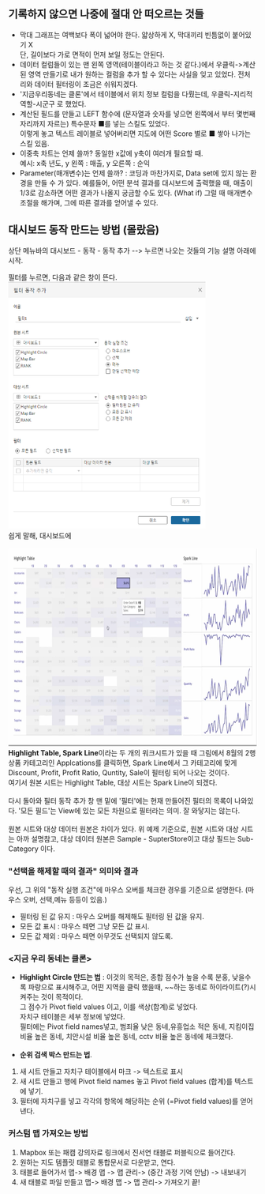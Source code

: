 ## **기록하지 않으면 나중에 절대 안 떠오르는 것들**
* 막대 그래프는 여백보다 폭이 넓어야 한다. 얇상하게 X, 막대끼리 빈틈없이 붙어있기 X <br>단, 길이보다 가로 면적이 먼저 보일 정도는 안된다.
* 데이터 컬럼들이 있는 맨 왼쪽 영역(테이블이라고 하는 것 같다.)에서 우클릭->계산된 영역 만들기로 내가 원하는 컬럼을 추가 할 수 있다는 사실을 잊고 있었다. 전처리와 데이터 필터링이 조금은 쉬워지겠다.
* '지금우리동네는 클론'에서 테이블에서 위치 정보 컬럼을 다뤘는데, 우클릭-지리적 역할-시군구 로 했었다.
* 계산된 필드를 만들고 LEFT 함수에 (문자열과 숫자를 넣으면 왼쪽에서 부터 몇번째 자리까지 자르는) 특수문자 ■를 넣는 스킬도 있었다.<br>이렇게 놓고 텍스트 레이블로 넣어버리면 지도에 어떤 Score 별로 ■ 쌓아 나가는 스킬 있음.
* 이중축 차트는 언제 쓸까? 동일한 x값에 y축이 여러개 필요할 때.<br>예시: x축 년도, y 왼쪽 : 매출, y 오른쪽 : 순익
* Parameter(매개변수)는 언제 쓸까? : 코딩과 마찬가지로, Data set에 있지 않는 환경을 만들 수 가 있다. 예를들어, 어떤 분석 결과를 대시보드에 출력했을 때, 매출이 1/3로 감소하면 어떤 결과가 나올지 궁금할 수도 있다. (What if) 그럴 때 매개변수 조절을 해가며, 그에 따른 결과를 얻어낼 수 있다.
## 대시보드 동작 만드는 방법 (몰랐음)
상단 메뉴바의 대시보드 - 동작 - 동작 추가 --> 누르면 나오는 것들의 기능 설명 아래에 시작.  

필터를 누르면, 다음과 같은 창이 뜬다.  
<img src=".\images\Tableau\Filter_action.png" width="400px" height="500px" title="Filter action"/><br>
쉽게 말해, 대시보드에  <br><br>
<img src=".\images\Tableau\Filter_action_ex1.png" width="700px" height="400px" title="Filter action"/><br>
**Highlight Table, Spark Line**이라는 두 개의 워크시트가 있을 때 그림에서 8월의 2행 상품 카테고리인 Applcations를 클릭하면, Spark Line에서 그 카테고리에 맞게 Discount, Profit, Profit Ratio, Quntity, Sale이 필터링 되어 나오는 것이다.  
여기서 원본 시트는 Highlight Table, 대상 시트는 Spark Line이 되겠다.<br><br>
다시 돌아와 필터 동작 추가 창 맨 밑에 '필터'에는 현재 만들어진 필터의 목록이 나와있다. '모든 필드'는 View에 있는 모든 차원으로 필터라는 의미. 잘 와닿지는 않는다.<br><br>
원본 시트와 대상 데이터 원본은 차이가 있다. 위 예제 기준으로, 원본 시트와 대상 시트는 아까 설명참고, 대상 데이터 원본은 Sample - SupterStore이고 대상 필드는 Sub-Category 이다.  
### **"선택을 해제할 때의 결과" 의미와 결과**
우선, 그 위의 "동작 실행 조건"에 마우스 오버를 체크한 경우를 기준으로 설명한다. (마우스 오버, 선택,메뉴 등등이 있음.)
* 필터링 된 값 유지 : 마우스 오버를 해제해도 필터링 된 값을 유지. 
* 모든 값 표시 : 마우스 떼면 그냥 모든 값 표시.
* 모든 값 제외 : 마우스 떼면 아무것도 선택되지 않도록.


### <지금 우리 동네는 클론>
* **Highlight Circle 만드는 법** : 이것의 목적은, 종합 점수가 높을 수록 분홍, 낮을수록 파랑으로 표시해주고, 어떤 지역을 클릭 했을때, ~~하는 동네로 하이라이트(?)시켜주는 것이 목적이다.<br> 그 점수가 Pivot field values 이고, 이를 색상(합계)로 넣었다.<br>자치구 테이블은 세부 정보에 넣었다.<br> 필터에는 Pivot field names넣고, 범죄율 낮은 동네,유흥업소 적은 동네, 지킴이집 비율 높은 동네, 치안시설 비율 높은 동네, cctv 비율 높은 동네에 체크했다. <br><br>
* **순위 검색 박스 만드는 법**.
1. 새 시트 만들고 자치구 테이블에서 마크 -> 텍스트로 표시
2. 새 시트 만들고 행에 Pivot field names 놓고 Pivot field values (합계)를 텍스트에 넣기.
3. 필터에 자치구를 넣고 각각의 항목에 해당하는 순위 (=Pivot field values)를 얻어낸다.
### 커스텀 맵 가져오는 방법
1. Mapbox 또는 패캠 강의자료 링크에서 진서연 태블로 퍼블릭으로 들어간다.
2. 원하는 지도 템플릿 태블로 통합문서로 다운받고, 연다.
3. 태블로 들어가서 맵-> 배경 맵 -> 맵 관리-> (중간 과정 기억 안남) -> 내보내기
4. 새 태블로 파일 만들고  맵-> 배경 맵 -> 맵 관리-> 가져오기 끝!
   